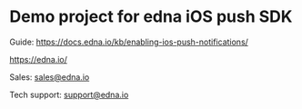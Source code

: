 # Demo project for edna iOS push SDK

Guide: https://docs.edna.io/kb/enabling-ios-push-notifications/

https://edna.io/

Sales:
sales@edna.io

Tech support:
support@edna.io